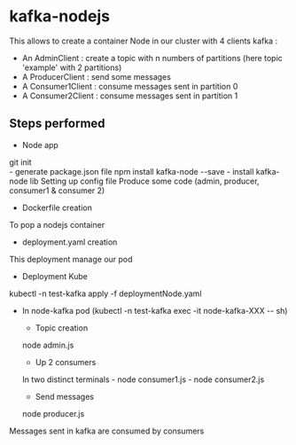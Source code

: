 # kafka-nodejs

This allows to create a container Node in our cluster with 4 clients kafka : 

- An AdminClient : create a topic with n numbers of partitions (here topic 'example' with 2 partitions)
- A ProducerClient : send some messages
- A Consumer1Client : consume messages sent in partition 0
- A Consumer2Client : consume messages sent in partition 1

## Steps performed

- Node app

git init  
    - generate package.json file
npm install kafka-node --save 
    - install kafka-node lib
Setting up config file
Produce some code (admin, producer, consumer1 & consumer 2)

- Dockerfile creation

To pop a nodejs container

- deployment.yaml creation 

This deployment manage our pod 

- Deployment Kube

kubectl -n test-kafka apply -f deploymentNode.yaml

- In node-kafka pod (kubectl -n test-kafka exec -it node-kafka-XXX -- sh)

    - Topic creation

    node admin.js

    - Up 2 consumers 

    In two distinct terminals 
        - node consumer1.js
        - node consumer2.js

    - Send messages
    
    node producer.js

Messages sent in kafka are consumed by consumers 







